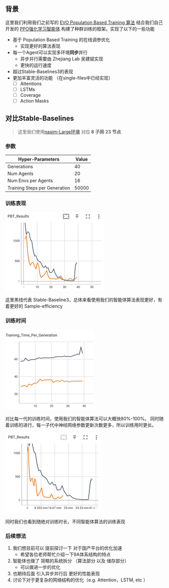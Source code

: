 
## 背景

这里我们利用我们之前写的 [EVO Population Based Training 算法](https://github.com/yyzpiero/EVO-PopulationBasedTraining) 结合我们自己开发的 [PPO强化学习智能体](https://gitee.com/LordRayleigh/rl-4-cyber-sec) 构建了种群训练的框架。实现了以下的一些功能

- 基于 Population Based Training 的在线调参优化
    - 实现更好的算法表现
- 每一个Agent可以实现多环境**同步**并行
    - 异步并行需要由 Zhejiang Lab 吴建斌实现
    - 更快的运行速度
- 超过Stable-Baselines3的表现
- 更加丰富灵活的功能 （在single-files中已经实现）
    - [ ] Attentions
    - [ ] LSTMs
    - [ ] Coverage
    - [ ] Action Masks 

## 对比Stable-Baselines

> 这里我们使用[nasim-Large环境](https://networkattacksimulator.readthedocs.io/en/latest/reference/scenarios/benchmark_scenarios.html) 对应 **8 子网** **23 节点**

### 参数

| Hyper-Parameters              | Value |
| ----------------------------- | ----- |
| Generations                   | 40    |
| Num Agents                    | 20    |
| Num Envs per Agents           | 16    |
| Training Steps per Generation | 50000 |


### 训练表现

<img src="./figs/rewards_sb_evo.png" alt="rewards_sb_evo.png" style="zoom:50%;" />

这里黑线代表 Stable-Baseline3，总体来看使用我们的智能体算法表现更好，有着更好的 Sample-efficiency

### 训练时间
<img src="./figs/training_time.png" alt="training_time.png" style="zoom:50%;" />

对比每一代的训练时间，使用我们的智能体算法可以大概快80%-100%。 同时随着训练的进行，每一子代中神经网络参数更新次数更多，所以训练用时更长。


<img src="./figs/relative_sb_evo.png" alt="relative_sb_evo.png" style="zoom:50%;" />

同时我们也看到随绝对训练时长，不同智能体算法的训练表现

### 后续想法

1. 我们想目前可以 提前探讨一下 对于国产平台的优化加速
    - 希望各位老师帮忙介绍一下9A体系结构的特点   
2. 智能体也做了 简略的系统拆分 （算法部分 以及 储存部分）
    - 可以做进一步的优化
3. 也期待后面 引入异步并行后 更好的性能表现
4. 讨论下对于更复杂的网络结构的优化（e.g. Attention，LSTM, etc ）

